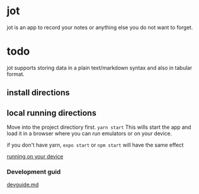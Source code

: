 # jot

jot is an app to record your notes or anything else you do not want to forget.


# todo
jot supports storing data in a plain text/markdown syntax and also in tabular format. 


## install directions

## local running directions
Move into the project directiory first.
`yarn start`
This wills start the app and load it in a browser where you can run emulators or on your device.

if you don't have yarn,
`expo start` or `npm start` will have the same effect


[running on your device](https://reactnative.dev/docs/running-on-device)


### Development guid
[devguide.md](devguide.md)